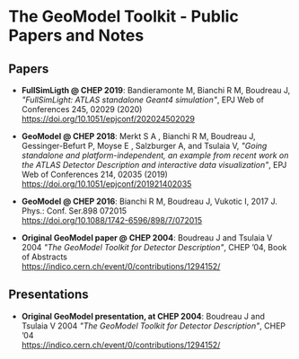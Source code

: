 # The GeoModel Toolkit - Public Papers and Notes



## Papers

- **FullSimLigth @ CHEP 2019**: Bandieramonte M, Bianchi R M, Boudreau J, *"FullSimLight: ATLAS standalone Geant4 simulation"*, EPJ Web of Conferences 245, 02029 (2020) <br /> <https://doi.org/10.1051/epjconf/202024502029>

- **GeoModel @ CHEP 2018**: Merkt S A , Bianchi R M, Boudreau J, Gessinger-Befurt P, Moyse E , Salzburger A, and Tsulaia V, *"Going standalone and platform-independent, an example from recent work on the ATLAS Detector Description and interactive data visualization"*,  EPJ Web of Conferences 214, 02035 (2019) <br /> <https://doi.org/10.1051/epjconf/201921402035>

- **GeoModel @ CHEP 2016**: Bianchi R M, Boudreau J, Vukotic I, 2017 J. Phys.: Conf. Ser.898 072015 <br /> <https://doi.org/10.1088/1742-6596/898/7/072015>

- **Original GeoModel paper @ CHEP 2004**: Boudreau J and Tsulaia V 2004 *"The GeoModel Toolkit for Detector Description"*, CHEP ’04, Book of Abstracts <br /> <https://indico.cern.ch/event/0/contributions/1294152/>


## Presentations

- **Original GeoModel presentation, at CHEP 2004**: Boudreau J and Tsulaia V 2004 *"The GeoModel Toolkit for Detector Description"*, CHEP ’04 <br /> <https://indico.cern.ch/event/0/contributions/1294152/>
